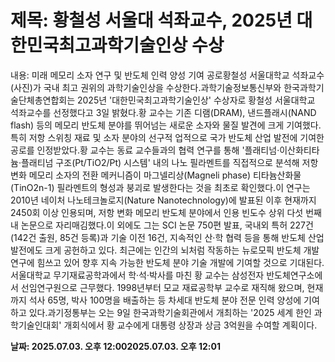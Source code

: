# **제목: 황철성 서울대 석좌교수, 2025년 대한민국최고과학기술인상 수상**

  내용: 미래 메모리 소자 연구 및 반도체 인력 양성 기여 공로황철성 서울대학교 석좌교수(사진)가 국내 최고 권위의 과학기술인상을 수상한다.과학기술정보통신부와 한국과학기술단체총연합회는 2025년 '대한민국최고과학기술인상' 수상자로 황철성 서울대학교 석좌교수를 선정했다고 3일 밝혔다.황 교수는 기존 디램(DRAM), 낸드플래시(NAND flash) 등의 메모리 반도체 분야를 뛰어넘는 새로운 소자와 물질 발견에 크게 기여했다. 특히 저항 스위칭 재료 및 소자 분야의 선구적 업적으로 국가 반도체 산업 발전에 기여한 공로를 인정받았다.황 교수는 동료 교수들과의 협력 연구를 통해 '플래티넘·이산화티타늄·플래티넘 구조(Pt/TiO2/Pt) 시스템' 내의 나노 필라멘트를 직접적으로 분석해 저항 변화 메모리 소자의 전환 메커니즘이 마그넬리상(Magneli phase) 티타늄산화물(TinO2n-1) 필라멘트의 형성과 붕괴로 발생한다는 것을 최초로 확인했다.이 연구는 2010년 네이처 나노테크놀로지(Nature Nanotechnology)에 발표된 이후 현재까지 2450회 이상 인용되며, 저항 변화 메모리 반도체 분야에서 인용 빈도수 상위 다섯 번째 내 논문으로 자리매김했다.이 외에도 그는 SCI 논문 750편 발표, 국내외 특허 227건(142건 출원, 85건 등록)과 기술 이전 16건, 지속적인 산·학 협력 등을 통해 반도체 산업 발전에도 크게 공헌하고 있다. 최근에는 인간의 뇌처럼 작동하는 뉴로모픽 반도체 개발 연구에 힘쓰고 있어 향후 지속 가능한 반도체 분야 기술 개발에 기여할 것으로 기대된다.서울대학교 무기재료공학과에서 학·석·박사를 마친 황 교수는 삼성전자 반도체연구소에서 선임연구원으로 근무했다. 1998년부터 모교 재료공학부 교수로 재직해 왔으며, 현재까지 석사 65명, 박사 100명을 배출하는 등 차세대 반도체 분야 전문 인력 양성에 기여하고 있다.과기정통부는 오는 9일 한국과학기술회관에서 개최하는 '2025 세계 한인 과학기술인대회' 개회식에서 황 교수에게 대통령 상장과 상금 3억원을 수여할 계획이다.

  **날짜: 2025.07.03. 오후 12:002025.07.03. 오후 12:01**